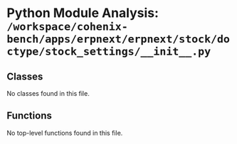 # Python Module Analysis: `/workspace/cohenix-bench/apps/erpnext/erpnext/stock/doctype/stock_settings/__init__.py`

## Classes

No classes found in this file.


## Functions

No top-level functions found in this file.
